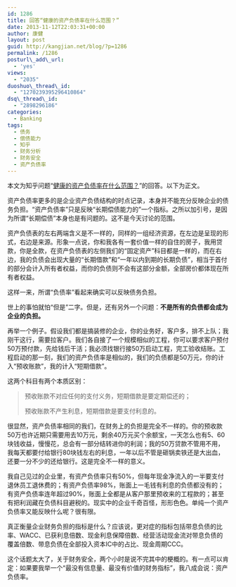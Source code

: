 ```yaml
---
id: 1286
title: 回答“健康的资产负债率在什么范围？”
date: 2013-11-12T22:03:31+00:00
author: 康健
layout: post
guid: http://kangjian.net/blog/?p=1286
permalink: /1286
posturl\_add\_url:
  - 'yes'
views:
  - "2035"
duoshuo\_thread\_id:
  - "1270239395296410864"
dsq\_thread\_id:
  - "2898296186"
categories:
  - Banking
tags:
  - 债务
  - 偿债能力
  - 知乎
  - 财务分析
  - 财务安全
  - 资产负债率
---
```

本文为知乎问题“<a href="http://www.zhihu.com/question/20172769/answer/19941438" target=_blank>健康的资产负债率在什么范围？</a>”的回答。以下为正文。

资产负债率更多的是企业资产负债结构的时点记录，本身并不能充分反映企业的债务负担。“资产负债率”只是反映“长期偿债能力的”一个指标。之所以加引号，是因为所谓“长期偿债”本身也是有问题的。这不是今天讨论的范围。

资产负债表的左右两端含义是不一样的，同样的一组经济资源，在左边是呈现的形式，右边是来源。形象一点说，你和我各有一套价值一样的自住的房子，我用贷款，你是全款，在资产负债表的左侧我们的“固定资产”科目都是一样的，而在右边，我的负债会出现大量的“长期借款”和“一年以内到期的长期负债”，相当于首付的部分会计入所有者权益，而你的负债则不会有这部分金额，全部房价都体现在所有者权益。

这样一来，所谓“负债率”看起来确实可以反映债务负担。

世上的事怕就怕“但是”二字。但是，还有另外一个问题：**不是所有的负债都会成为企业的负担。**

再举一个例子。假设我们都是搞装修的企业，你的业务好，客户多，排不上队；我刚干这行，需要拉客户。我们各自接了一个规模相似的工程，你可以要求客户预付50万预付款，先给钱后干活；我必须找银行接50万启动工程，完工验收结账。工程启动的那一刻，我们的资产负债率是相似的，我们的负债都是50万元，你的计入“预收账款”，我的计入“短期借款”。

这两个科目有两个本质区别：

> 预收账款不对应任何的支付义务，短期借款是要定期偿还的；
> 
> 预收账款不产生利息，短期借款是要支付利息的。

很显然，资产负债率相同的我们，在财务上的负担是完全不一样的。你的预收款50万也许近期只需要用去10万元，剩余40万元买个余额宝，一天怎么也有5、60块钱收益，慢慢花，总会有一部分结转进你的利润；我的50万贷款不管用不用，我每天都要付给银行80块钱左右的利息，一年以后不管是砸锅卖铁还是大出血，还要一分不少的还给银行。这是完全不一样的意义。

我自己见过的企业里，有资产负债率只有50%，但每年现金净流入的一半要支付退休员工退休费的；有资产负债率98%，账面上一毛钱有利息的负债都没有的；有资产负债率连年超过90%，账面上全都是从客户那里预收来的工程款的；甚至有把利润藏在负债科目避税的。现实中的企业千奇百怪，形形色色。单纯一个资产负债率又能反映什么呢？很有限。

真正衡量企业财务负担的指标是什么？应该说，更对症的指标包括带息负债的比率、WACC、已获利息倍数、现金利息保障倍数、经营活动现金流对带息负债的覆盖倍数、带息负债在全部投入资本IC中的占比、现金周期CCC。

这个话题太大了，关于财务安全，两个小时是说不完其中的梗概的。有一点可以肯定：如果要我举一个“最没有信息量、最没有价值的财务指标”，我八成会说：资产负债率。